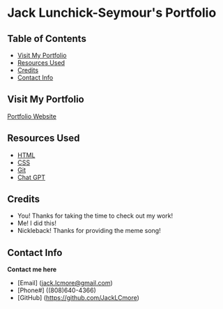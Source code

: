 # Jack Lunchick-Seymour's Portfolio

## Table of Contents
* [Visit My Portfolio](visit-my-portfolio)
* [Resources Used](#resources-used)
* [Credits](#credits)
* [Contact Info](#contact-info)

## Visit My Portfolio

[Portfolio Website](https://jacklcmore.github.io/portfolio/)

## Resources Used

* [HTML](https://developer.mozilla.org/en-US/docs/Web/HTML)
* [CSS](https://developer.mozilla.org/en-US/docs/Web/CSS)
* [Git](https://git-scm.com/)
* [Chat GPT](https://chat.openai.com/)

## Credits

* You! Thanks for taking the time to check out my work!
* Me! I did this!
* Nickleback! Thanks for providing the meme song!

## Contact Info

**Contact me here**
* [Email] (jack.lcmore@gmail.com)
* [Phone#] ((808)640-4366)
* [GitHub] (https://github.com/JackLCmore)